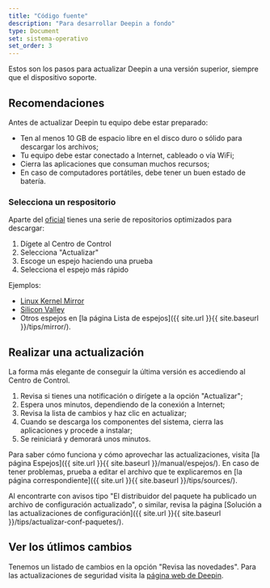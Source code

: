 ```yaml
---
title: "Código fuente"
description: "Para desarrollar Deepin a fondo"
type: Document
set: sistema-operativo
set_order: 3
---
```


Estos son los pasos para actualizar Deepin a una versión superior, siempre que el dispositivo soporte.

## Recomendaciones

Antes de actualizar Deepin tu equipo debe estar preparado:

* Ten al menos 10 GB de espacio libre en el disco duro o sólido para descargar los archivos;
* Tu equipo debe estar conectado a Internet, cableado o vía WiFi;
* Cierra las aplicaciones que consuman muchos recursos;
* En caso de computadores portátiles, debe tener un buen estado de batería.

### Selecciona un respositorio

Aparte del [oficial](https://www.deepin.org/en/mirrors/packages/) tienes una serie de repositorios optimizados para descargar:

1. Dígete al Centro de Control
2. Selecciona "Actualizar"
3. Escoge un espejo haciendo una prueba
4. Selecciona el espejo más rápido

Ejemplos:
* [Linux Kernel Mirror](http://mirrors.kernel.org/deepin/)
* [Silicon Valley](http://mirror1.sjc02.svwh.net/deepin/)
* Otros espejos en [la página Lista de espejos]({{ site.url }}{{ site.baseurl }}/tips/mirror/).

## Realizar una actualización

La forma más elegante de conseguir la última versión es accediendo al Centro de Control.

1. Revisa si tienes una notificación o dirígete a la opción "Actualizar";
2. Espera unos minutos, dependiendo de la conexión a Internet;
3. Revisa la lista de cambios y haz clic en actualizar;
4. Cuando se descarga los componentes del sistema, cierra las aplicaciones y procede a instalar;
5. Se reiniciará y demorará unos minutos.

Para saber cómo funciona y cómo aprovechar las actualizaciones, visita [la página Espejos]({{ site.url }}{{ site.baseurl }}/manual/espejos/). En caso de tener problemas, prueba a editar el archivo que te explicaremos en [la página correspondiente]({{ site.url }}{{ site.baseurl }}/tips/sources/).

Al encontrarte con avisos tipo "El distribuidor del paquete ha publicado un archivo de configuración actualizado", o similar, revisa la página [Solución a las actualizaciones de configuración]({{ site.url }}{{ site.baseurl }}/tips/actualizar-conf-paquetes/).

## Ver los útlimos cambios
Tenemos un listado de cambios en la opción "Revisa las novedades". Para las actualizaciones de seguridad visita la [página web de Deepin](https://www.deepin.org/en/category/system-update/).
